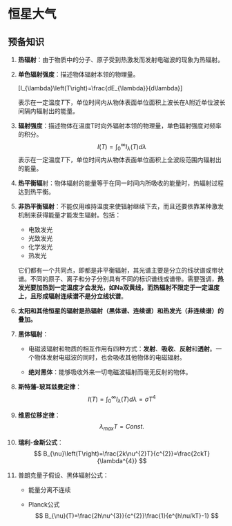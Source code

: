 # 恒星大气

## 预备知识

1. **热辐射**：由于物质中的分子、原子受到热激发而发射电磁波的现象为热辐射。

2. **单色辐射强度**：描述物体辐射本领的物理量。

   \[I_{\lambda}\left(T\right)=\frac{dE_{\lambda}}{d\lambda}\]

   表示在一定温度$T$下，单位时间内从物体表面单位面积上波长在$\lambda$附近单位波长间隔内辐射出的能量。

3. **辐射强度**：描述物体在温度T时向外辐射本领的物理量，单色辐射强度对频率的积分。
   $$
   I\left(T\right)=\int^{\infty}_{0}I_{\lambda}\left(T\right)d\lambda
   $$
   表示在一定温度$T$下，单位时间内从物体表面单位面积上全波段范围内辐射出的能量。

4. **热平衡辐**射：物体辐射的能量等于在同一时间内所吸收的能量时，热辐射过程达到热平衡。

5. **非热平衡辐射**：不能仅用维持温度来使辐射继续下去，而且还要依靠某种激发机制来获得能量才能发生辐射。包括：

   - 电致发光
   - 光致发光
   - 化学发光
   - 热发光

   它们都有一个共同点，即都是非平衡辐射，其光谱主要是分立的线状谱或带状谱。不同的原子、离子和分子分别具有不同的标识谱线或谱带。需要强调，**热发光要加热到一定温度才会发光，如Na双黄线，而热辐射不限定于一定温度上，且形成辐射连续谱不是分立线状谱**。

6. **太阳和其他恒星的辐射是热辐射（黑体谱、连续谱）和热发光（非连续谱）的叠加。**

7. **黑体辐射**：

   - 电磁波辐射和物质的相互作用有四种方式：**发射**、**吸收**、**反射**和**透射**。一个物体发射电磁波的同时，也会吸收其他物体的电磁辐射。


   - **绝对黑体**：能够吸收外来一切电磁波辐射而毫无反射的物体。

8. **斯特藩-玻耳兹曼定律**：
   $$
   I\left(T\right)=\int^{\infty}_{0}I_{\lambda}\left(T\right)d\lambda=\sigma T^{4}
   $$

9. **维恩位移定律**：
   $$
   \lambda_{max}T=Const.
   $$

10. **瑞利-金斯公式**：
    $$
    B_{\nu}\left(T\right)=\frac{2k\nu^{2}T}{c^{2}}=\frac{2ckT}{\lambda^{4}}
    $$

11. 普朗克量子假设、黑体辐射公式：

    - 能量分离不连续

    - Planck公式
      $$
      B_{\nu}(T)=\frac{2h\nu^{3}}{c^{2}}\frac{1}{e^{h\nu/kT}-1}
      $$
